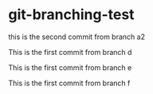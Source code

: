 # git-branching-test

this is the second commit from branch a2

This is the first commit from branch d

This is the first commit from branch e

This is the first commit from branch f
